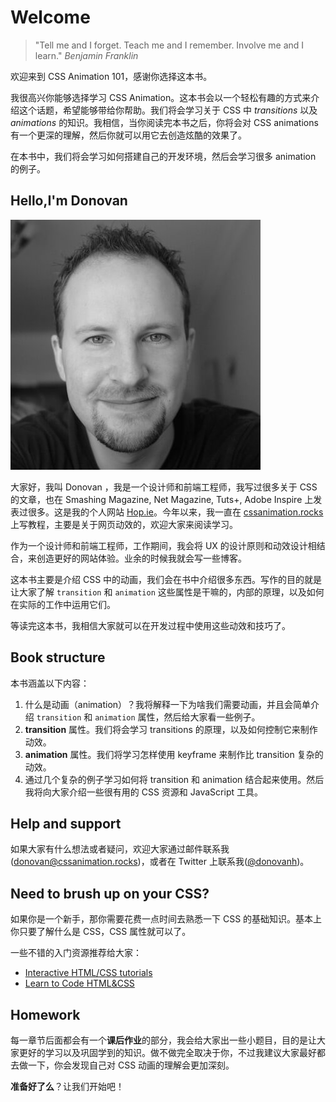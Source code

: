 # Welcome

> "Tell me and I forget. Teach me and I remember. Involve me and I learn." _Benjamin Franklin_

欢迎来到 CSS Animation 101，感谢你选择这本书。

我很高兴你能够选择学习 CSS Animation。这本书会以一个轻松有趣的方式来介绍这个话题，希望能够带给你帮助。我们将会学习关于 CSS 中 _transitions_ 以及 _animations_ 的知识。我相信，当你阅读完本书之后，你将会对 CSS animations 有一个更深的理解，然后你就可以用它去创造炫酷的效果了。

在本书中，我们将会学习如何搭建自己的开发环境，然后会学习很多 animation 的例子。

## Hello,I'm Donovan

![Donovan Hutchinson](images/donovan_hutchinson.jpg)

大家好，我叫 Donovan ，我是一个设计师和前端工程师，我写过很多关于 CSS 的文章，也在 Smashing Magazine, Net Magazine, Tuts+, Adobe Inspire 上发表过很多。这是我的个人网站 [Hop.ie](http://hop.ie/)。今年以来，我一直在 [cssanimation.rocks](https://cssanimation.rocks/) 上写教程，主要是关于网页动效的，欢迎大家来阅读学习。

作为一个设计师和前端工程师，工作期间，我会将 UX 的设计原则和动效设计相结合，来创造更好的网站体验。业余的时候我就会写一些博客。

这本书主要是介绍 CSS 中的动画，我们会在书中介绍很多东西。写作的目的就是让大家了解 `transition` 和 `animation` 这些属性是干嘛的，内部的原理，以及如何在实际的工作中运用它们。

等读完这本书，我相信大家就可以在开发过程中使用这些动效和技巧了。

## Book structure

本书涵盖以下内容：

1. 什么是动画（animation）？我将解释一下为啥我们需要动画，并且会简单介绍 `transition` 和 `animation` 属性，然后给大家看一些例子。
2. **transition** 属性。我们将会学习 transitions 的原理，以及如何控制它来制作动效。
3. **animation** 属性。我们将学习怎样使用 keyframe 来制作比 transition 复杂的动效。
4. 通过几个复杂的例子学习如何将 transition 和 animation 结合起来使用。然后我将向大家介绍一些很有用的 CSS 资源和 JavaScript 工具。

## Help and support

如果大家有什么想法或者疑问，欢迎大家通过邮件联系我([donovan@cssanimation.rocks](mailto:donovan@cssanimation.rocks))，或者在 Twitter 上联系我([@donovanh](https://twitter.com/donovanh))。

## Need to brush up on your CSS?

如果你是一个新手，那你需要花费一点时间去熟悉一下 CSS 的基础知识。基本上你只要了解什么是 CSS，CSS 属性就可以了。

一些不错的入门资源推荐给大家：

- [Interactive HTML/CSS tutorials](http://www.codeavengers.com/)
- [Learn to Code HTML&CSS](https://learn.shayhowe.com/html-css/)

## Homework

每一章节后面都会有一个**课后作业**的部分，我会给大家出一些小题目，目的是让大家更好的学习以及巩固学到的知识。做不做完全取决于你，不过我建议大家最好都去做一下，你会发现自己对 CSS 动画的理解会更加深刻。

**准备好了么**？让我们开始吧！

